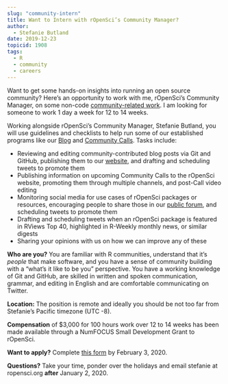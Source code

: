```yaml
---
slug: "community-intern"
title: Want to Intern with rOpenSci’s Community Manager?
author:
  - Stefanie Butland
date: 2019-12-23
topicid: 1908
tags:
  - R
  - community
  - careers
---
```

Want to get some hands-on insights into running an open source community? Here’s an opportunity to work with me, rOpenSci’s Community Manager, on some non-code [community-related work](/community/). I am looking for someone to work 1 day a week for 12 to 14 weeks.

Working alongside rOpenSci’s Community Manager, Stefanie Butland, you will use guidelines and checklists to help run some of our established programs like our [Blog](/blog/) and [Community Calls](/commcalls/). Tasks include:


*   Reviewing and editing community-contributed blog posts via Git and GitHub, publishing them to our [website](https://github.com/ropensci/roweb2), and drafting and scheduling tweets to promote them
*   Publishing information on upcoming Community Calls to the rOpenSci website, promoting them through multiple channels, and post-Call video editing
*   Monitoring social media for use cases of rOpenSci packages or resources, encouraging people to share those in our [public forum](https://discuss.ropensci.org/c/usecases/), and scheduling tweets to promote them
*   Drafting and scheduling tweets when an rOpenSci package is featured in RViews Top 40, highlighted in R-Weekly monthly news, or similar digests
*   Sharing your opinions with us on how we can improve any of these

**Who are you?** You are familiar with R communities, understand that it’s _people_ that make software, and you have a sense of community building with a “what’s it like to be you” perspective. You have a working knowledge of Git and GitHub, are skilled in written and spoken communication, grammar, and editing in English and are comfortable communicating on Twitter.

**Location:** The position is remote and ideally you should be not too far from Stefanie’s Pacific timezone (UTC -8).

**Compensation** of $3,000 for 100 hours work over 12 to 14 weeks has been made available through a NumFOCUS Small Development Grant to rOpenSci.

**Want to apply?** Complete [this form](/careers/intern/) by February 3, 2020.

**Questions?** Take your time, ponder over the holidays and email stefanie at ropensci.org **after** January 2, 2020.
